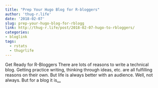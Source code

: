 ```yaml
---
title: "Prep Your Hugo Blog for R-bloggers"
author: 'thug-r.life'
date: '2018-02-07'
slug: prep-your-hugo-blog-for-rblogg
link: http://thug-r.life/post/2018-02-07-hugo-to-rbloggers/
categories:
- bloglink
tags:
  - rstats
  - thugrlife
---
```


Get Ready for R-Bloggers There are lots of reasons to write a technical blog. Getting practice writing, thinking through ideas, etc. are all fulfilling reasons on their own. But life is always better with an audience. Well, not always. But for a blog it is[... <i class="fas fa-external-link-alt"></i>](http://thug-r.life/post/2018-02-07-hugo-to-rbloggers/)

